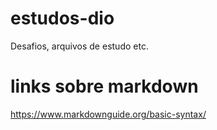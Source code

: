 # estudos-dio
Desafios, arquivos de estudo etc.

# links sobre markdown
https://www.markdownguide.org/basic-syntax/
